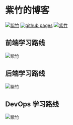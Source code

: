 # 紫竹的博客

[![紫竹](https://img.shields.io/website-up-down-green-red/https/youngjuing.js.org.svg)](https://youngjuning.js.org)
[![github pages](https://github.com/youngjuning/youngjuning.github.io/actions/workflows/gh-pages.yml/badge.svg)](https://github.com/youngjuning/youngjuning.github.io/actions/workflows/gh-pages.yml)
[![紫竹](https://img.shields.io/badge/Made%20with-Markdown-1f425f.svg)](https://guides.github.com/features/mastering-markdown/)

## 前端学习路线

![紫竹](https://i.loli.net/2021/03/31/hYFQxyzriawD93k.png)

## 后端学习路线

![紫竹](https://i.loli.net/2021/03/31/adMZ9hxfGolt3CH.png)

## DevOps 学习路线

![紫竹](https://i.loli.net/2021/03/31/HTJUfCPLwQ31t87.png)
